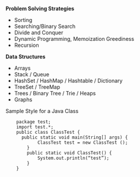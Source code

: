 **Problem Solving Strategies**

 - Sorting 
 - Searching/Binary Search
 - Divide and Conquer 
 - Dynamic Programming, Memoization Greediness
 - Recursion

**Data Structures**

 - Arrays
 - Stack / Queue
 - HashSet / HashMap / Hashtable / Dictionary
 - TreeSet / TreeMap
 - Trees / Binary Tree / Trie / Heaps
 - Graphs


Sample Style for a Java Class

        package test;
        import test.*;
        public class ClassTest {
          public static void main(String[] args) {
    		    ClassTest test = new ClassTest ();
    	    }
    	    public static void ClassTest() {
    		    System.out.println(“test”);
    	    }
        }
